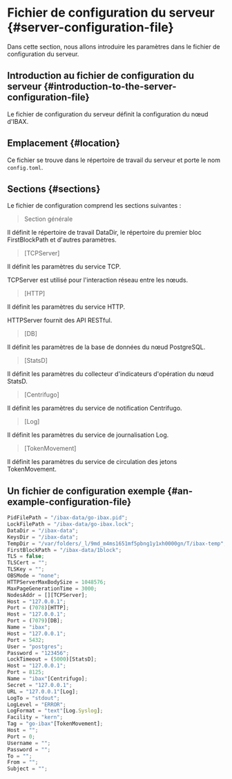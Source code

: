 # Fichier de configuration du serveur {#server-configuration-file}

Dans cette section, nous allons introduire les paramètres dans le fichier de
configuration du serveur.

## Introduction au fichier de configuration du serveur {#introduction-to-the-server-configuration-file}

Le fichier de configuration du serveur définit la configuration du nœud d'IBAX.

## Emplacement {#location}

Ce fichier se trouve dans le répertoire de travail du serveur et porte le nom
`config.toml`.

## Sections {#sections}

Le fichier de configuration comprend les sections suivantes :

> Section générale

Il définit le répertoire de travail DataDir, le répertoire du premier bloc
FirstBlockPath et d'autres paramètres.

> [TCPServer]

Il définit les paramètres du service TCP.

TCPServer est utilisé pour l'interaction réseau entre les nœuds.

> [HTTP]

Il définit les paramètres du service HTTP.

HTTPServer fournit des API RESTful.

> [DB]

Il définit les paramètres de la base de données du nœud PostgreSQL.

> [StatsD]

Il définit les paramètres du collecteur d'indicateurs d'opération du nœud
StatsD.

> [Centrifugo]

Il définit les paramètres du service de notification Centrifugo.

> [Log]

Il définit les paramètres du service de journalisation Log.

> [TokenMovement]

Il définit les paramètres du service de circulation des jetons TokenMovement.

## Un fichier de configuration exemple {#an-example-configuration-file}

```js
PidFilePath = "/ibax-data/go-ibax.pid";
LockFilePath = "/ibax-data/go-ibax.lock";
DataDir = "/ibax-data";
KeysDir = "/ibax-data";
TempDir = "/var/folders/_l/9md_m4ms1651mf5pbng1y1xh0000gn/T/ibax-temp";
FirstBlockPath = "/ibax-data/1block";
TLS = false;
TLSCert = "";
TLSKey = "";
OBSMode = "none";
HTTPServerMaxBodySize = 1048576;
MaxPageGenerationTime = 3000;
NodesAddr = [][TCPServer];
Host = "127.0.0.1";
Port = (7078)[HTTP];
Host = "127.0.0.1";
Port = (7079)[DB];
Name = "ibax";
Host = "127.0.0.1";
Port = 5432;
User = "postgres";
Password = "123456";
LockTimeout = (5000)[StatsD];
Host = "127.0.0.1";
Port = 8125;
Name = "ibax"[Centrifugo];
Secret = "127.0.0.1";
URL = "127.0.0.1"[Log];
LogTo = "stdout";
LogLevel = "ERROR";
LogFormat = "text"[Log.Syslog];
Facility = "kern";
Tag = "go-ibax"[TokenMovement];
Host = "";
Port = 0;
Username = "";
Password = "";
To = "";
From = "";
Subject = "";
```
